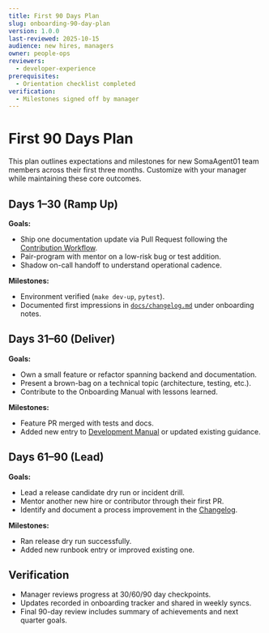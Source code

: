 ```yaml
---
title: First 90 Days Plan
slug: onboarding-90-day-plan
version: 1.0.0
last-reviewed: 2025-10-15
audience: new hires, managers
owner: people-ops
reviewers:
  - developer-experience
prerequisites:
  - Orientation checklist completed
verification:
  - Milestones signed off by manager
---
```


# First 90 Days Plan

This plan outlines expectations and milestones for new SomaAgent01 team members across their first three months. Customize with your manager while maintaining these core outcomes.

## Days 1–30 (Ramp Up)

**Goals:**
- Ship one documentation update via Pull Request following the [Contribution Workflow](../development-manual/contribution-workflow.md).
- Pair-program with mentor on a low-risk bug or test addition.
- Shadow on-call handoff to understand operational cadence.

**Milestones:**
- Environment verified (`make dev-up`, `pytest`).
- Documented first impressions in [`docs/changelog.md`](../changelog.md) under onboarding notes.

## Days 31–60 (Deliver)

**Goals:**
- Own a small feature or refactor spanning backend and documentation.
- Present a brown-bag on a technical topic (architecture, testing, etc.).
- Contribute to the Onboarding Manual with lessons learned.

**Milestones:**
- Feature PR merged with tests and docs.
- Added new entry to [Development Manual](../development-manual/index.md) or updated existing guidance.

## Days 61–90 (Lead)

**Goals:**
- Lead a release candidate dry run or incident drill.
- Mentor another new hire or contributor through their first PR.
- Identify and document a process improvement in the [Changelog](../changelog.md).

**Milestones:**
- Ran release dry run successfully.
- Added new runbook entry or improved existing one.

## Verification

- Manager reviews progress at 30/60/90 day checkpoints.
- Updates recorded in onboarding tracker and shared in weekly syncs.
- Final 90-day review includes summary of achievements and next quarter goals.
